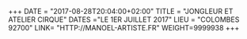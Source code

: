 +++
DATE = "2017-08-28T20:04:00+02:00"
TITLE = "JONGLEUR ET ATELIER CIRQUE"
DATES ="LE 1ER JUILLET 2017"
LIEU = "COLOMBES 92700"
LINK= "HTTP://MANOEL-ARTISTE.FR"
WEIGHT=9999938
+++